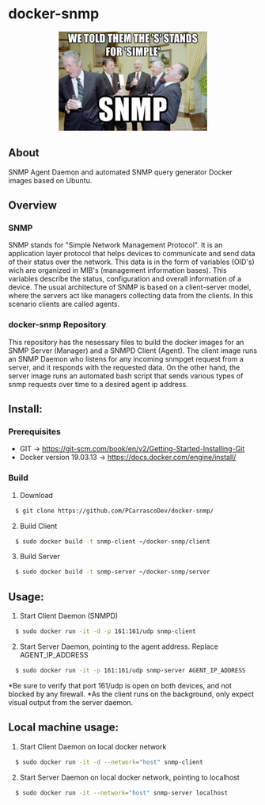 # docker-snmp

<p align="center"><img height="200" src="https://raw.githubusercontent.com/PCarrascoDev/docker-snmp/master/.res/snmp.png"></p>

## About 
SNMP Agent Daemon and automated SNMP query generator Docker images based on Ubuntu.

## Overview

### SNMP
SNMP stands for "Simple Network Management Protocol". It is an application layer protocol that helps devices to communicate and send data of their status over the network. This data is in the form of variables (OID's) wich are organized in MIB's (management information bases). This variables describe the status, configuration and overall information of a device.
The usual architecture of SNMP is based on a client-server model, where the servers act like managers collecting data from the clients. In this scenario clients are called agents.

### docker-snmp Repository
This repository has the nesessary files to build the docker images for an SNMP Server (Manager) and a SNMPD Client (Agent). The client image runs an SNMP Daemon who listens for any incoming snmpget request from a server, and it responds with the requested data. On the other hand, the server image runs an automated bash script that sends various types of snmp requests over time to a desired agent ip address.

## Install:

### Prerequisites
* GIT -> https://git-scm.com/book/en/v2/Getting-Started-Installing-Git
* Docker version 19.03.13 -> https://docs.docker.com/engine/install/
### Build
1. Download
```bash
  $ git clone https://github.com/PCarrascoDev/docker-snmp/
```
2. Build Client
```bash
  $ sudo docker build -t snmp-client ~/docker-snmp/client
```
3. Build Server
```bash
  $ sudo docker build -t snmp-server ~/docker-snmp/server
```
## Usage:
1. Start Client Daemon (SNMPD)
```bash
  $ sudo docker run -it -d -p 161:161/udp snmp-client
```
2. Start Server Daemon, pointing to the agent address. Replace AGENT_IP_ADDRESS
```bash
  $ sudo docker run -it -p 161:161/udp snmp-server AGENT_IP_ADDRESS
```
*Be sure to verify that port 161/udp is open on both devices, and not blocked by any firewall.
*As the client runs on the background, only expect visual output from the server daemon.

## Local machine usage:
1. Start Client Daemon on local docker network
```bash
  $ sudo docker run -it -d --network="host" snmp-client
```
2. Start Server Daemon on local docker network, pointing to localhost
```bash
  $ sudo docker run -it --network="host" snmp-server localhost
```

